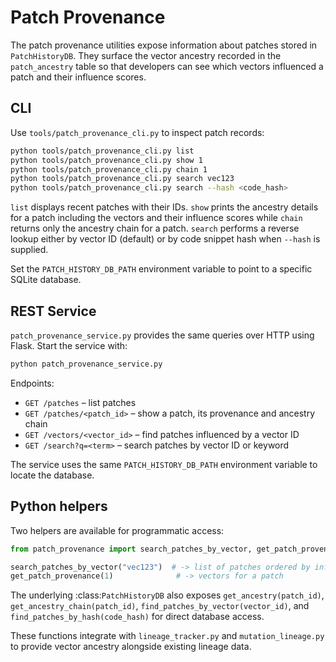 # Patch Provenance

The patch provenance utilities expose information about patches stored in
`PatchHistoryDB`.  They surface the vector ancestry recorded in the
`patch_ancestry` table so that developers can see which vectors influenced a
patch and their influence scores.

## CLI

Use `tools/patch_provenance_cli.py` to inspect patch records:

```bash
python tools/patch_provenance_cli.py list
python tools/patch_provenance_cli.py show 1
python tools/patch_provenance_cli.py chain 1
python tools/patch_provenance_cli.py search vec123
python tools/patch_provenance_cli.py search --hash <code_hash>
```

`list` displays recent patches with their IDs.  `show` prints the ancestry
details for a patch including the vectors and their influence scores while
`chain` returns only the ancestry chain for a patch.
`search` performs a reverse lookup either by vector ID (default) or by code
snippet hash when ``--hash`` is supplied.

Set the `PATCH_HISTORY_DB_PATH` environment variable to point to a specific
SQLite database.

## REST Service

`patch_provenance_service.py` provides the same queries over HTTP using
Flask.  Start the service with:

```bash
python patch_provenance_service.py
```

Endpoints:

- `GET /patches` – list patches
- `GET /patches/<patch_id>` – show a patch, its provenance and ancestry chain
- `GET /vectors/<vector_id>` – find patches influenced by a vector ID
- `GET /search?q=<term>` – search patches by vector ID or keyword

The service uses the same `PATCH_HISTORY_DB_PATH` environment variable to
locate the database.

## Python helpers

Two helpers are available for programmatic access:

```python
from patch_provenance import search_patches_by_vector, get_patch_provenance

search_patches_by_vector("vec123")  # -> list of patches ordered by influence
get_patch_provenance(1)              # -> vectors for a patch
```

The underlying :class:`PatchHistoryDB` also exposes
``get_ancestry(patch_id)``, ``get_ancestry_chain(patch_id)``,
``find_patches_by_vector(vector_id)``, and ``find_patches_by_hash(code_hash)``
for direct database access.

These functions integrate with `lineage_tracker.py` and `mutation_lineage.py`
to provide vector ancestry alongside existing lineage data.
